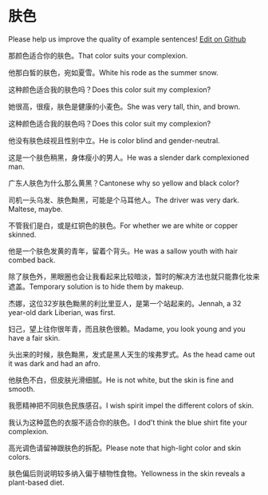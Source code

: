 # 肤色

Please help us improve the quality of example sentences! [Edit on Github](https://github.com/jiyushe/jiyu-example-sentence-source/blob/main/chinese/fuse.md)

<p><span class="chinese">那颜色适合你的肤色。</span><span class="english">That color suits your complexion.</span></p>

<p><span class="chinese">他那白皙的肤色，宛如夏雪。</span><span class="english">White his rode as the summer snow.</span></p>

<p><span class="chinese">这种颜色适合我的肤色吗？</span><span class="english">Does this color suit my complexion?</span></p>

<p><span class="chinese">她很高，很瘦，肤色是健康的小麦色。</span><span class="english">She was very tall, thin, and brown.</span></p>

<p><span class="chinese">这种颜色适合我的肤色吗？</span><span class="english">Does this color suit my  complexion?</span></p>

<p><span class="chinese">他没有肤色歧视且性别中立。</span><span class="english">He is color blind and gender-neutral.</span></p>

<p><span class="chinese">这是一个肤色稍黑，身体瘦小的男人。</span><span class="english">He was a slender dark complexioned man.</span></p>

<p><span class="chinese">广东人肤色为什么那么黄黑？</span><span class="english">Cantonese why so yellow and black color?</span></p>

<p><span class="chinese">司机一头乌发、肤色黝黑，可能是个马耳他人。</span><span class="english">The driver was very dark. Maltese, maybe.</span></p>

<p><span class="chinese">不管我们是白，或是红铜色的肤色。</span><span class="english">For whether we are white or copper skinned.</span></p>

<p><span class="chinese">他是一个肤色发黄的青年，留着个背头。</span><span class="english">He was a sallow youth with hair combed back.</span></p>

<p><span class="chinese">除了肤色外，黑眼圈也会让我看起来比较暗淡，暂时的解决方法也就只能靠化妆来遮盖。</span><span class="english">Temporary solution is to hide them by makeup.</span></p>

<p><span class="chinese">杰娜，这位32岁肤色黝黑的利比里亚人，是第一个站起来的。</span><span class="english">Jennah, a 32 year-old dark Liberian, was first.</span></p>

<p><span class="chinese">妇己，望上往你很年青，而且肤色很赖。</span><span class="english">Madame, you look young and you have a fair skin.</span></p>

<p><span class="chinese">头出来的时候，肤色黝黑，发式是黑人天生的埃弗罗式。</span><span class="english">As the head came out it was dark and had an afro.</span></p>

<p><span class="chinese">他肤色不白，但皮肤光滑细腻。</span><span class="english">He is not white, but the skin is fine and smooth.</span></p>

<p><span class="chinese">我愿精神把不同肤色民族感召。</span><span class="english">I wish spirit impel the different colors of skin.</span></p>

<p><span class="chinese">我认为这种蓝色的衣服不适合你的肤色。</span><span class="english">I dod't think the blue shirt fite your complexion.</span></p>

<p><span class="chinese">高光调色请留神跟肤色的拆配。</span><span class="english">Please note that high-light color and skin colors.</span></p>

<p><span class="chinese">肤色偏后则说明较多纳入偏于植物性食物。</span><span class="english">Yellowness in the skin reveals a plant-based diet.</span></p>

